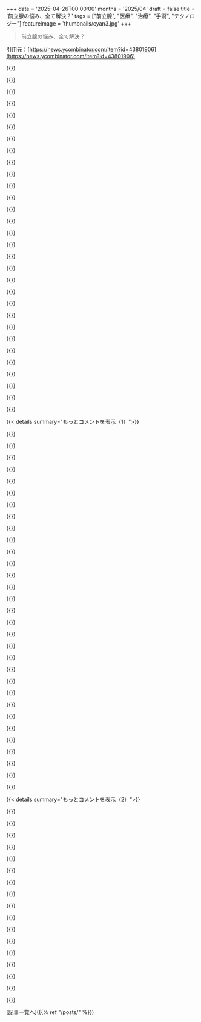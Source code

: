 +++
date = '2025-04-26T00:00:00'
months = '2025/04'
draft = false
title = '前立腺の悩み、全て解決？'
tags = ["前立腺", "医療", "治療", "手術", "テクノロジー"]
featureimage = 'thumbnails/cyan3.jpg'
+++

> 前立腺の悩み、全て解決？

引用元：[https://news.ycombinator.com/item?id=43801906](https://news.ycombinator.com/item?id=43801906)




{{<matomeQuote body="2月にTMCiのlunch ’n learn発表会に出くわしたんだけど、まさにこの静脈不全の原則に基づいた臨床試験をしてる会社だったんだ。観客で白髪は僕だけだったかも…TMCiはHoustonのTexas Medical Center付属のスタートアップアクセラレーターね。その会社はVivifi Medical[1]で、Central Americanの国（El Salvador？）で10人の男性で治験を進めてるらしい。彼らはBPHが手術後数ヶ月で改善するって言ってるんだ。独自に開発した最小侵襲ツールを使って、加齢や重力で逆流してる垂直の血管を切り取って、既存の水平な血管につなぎ直すんだって。顧問には、Home Depotで医療機器の部品を調達することで有名な、めちゃくちゃ革新的な心臓外科医、Dr. Billy Cohn[2]もいるよ。Dr. CohnはBiVACOR Total Artificial Heartを作るチームにもいる人。VivifiはFDA承認までの見込みを2028年に一般提供開始って示してた。僕のBPHは、この手術の最前列で待ってるだろうな。<br>スタートアップとして、彼らのTAMは約5億人。僕3年前にBPHでUroliftの手術受けたけど、Medicareの給付金明細だと15Kドルくらいかかったんだよね、Uroliftのクリップ自体は数千ドルだったけど。Vivifiの手術費用も数千ドルらしいんだけど、これが最終的な解決策になる可能性があるんだ。今UroliftはTURPより全然侵襲が少なくて、TURPは数日入院が必要で、ほぼ必ず逆行性射精（膀胱内への射精）になるからね。" userName="tacon" createdAt="2025/04/26 13:55:18" color="#ff33a1">}}




{{<matomeQuote body="コメントありがとう！私がVivifi medicalのCEOだよ。私たちはGatとGorenの研究を基にして、それをより良く、より頑丈にしてるんだ。もっと大事なのは、泌尿器科医を通じて患者さんにもっと利用しやすくすること。<br>Panamaでの初期の治験データはすごく有望で、市場に最速で届けられるように一生懸命頑張ってるよ。" userName="tusharsharma09" createdAt="2025/04/26 15:34:07" color="#45d325">}}




{{<matomeQuote body="あなたの治験説明（https://clinicaltrials.gov/study/NCT06424912）見たよ。縦断的なデータ、特にエンドポイント2と3（前立腺サイズ、尿流量）を公開する予定？この手術の一般理解がすごく深まると思うんだ。なんでPSAは対象にしなかったの？取得簡単なのに、この短期間じゃ大きな変化は期待できないかもだけど。" userName="aquafox" createdAt="2025/04/26 20:41:04" color="#ff5733">}}




{{<matomeQuote body="うん、研究完了後にそうするつもりだよ。PSAデータも収集してるんだ。前立腺がんの有用なパラメータだからね。" userName="tusharsharma09" createdAt="2025/04/26 21:08:44" color="#45d325">}}




{{<matomeQuote body="あなたの手術で、ブログ記事を引用すると、GatとGorenの研究で追跡調査で見られたみたいに、「破壊された精索静脈の代わりに新しい静脈バイパスができる」って発見はあった？それとも長期データはまだ？<br>ちなみに、この件でリスクを取ってくれてありがとうね。家族歴がある者として、こういうのを真剣に考えてくれてる人がいるって知れて心強いよ。" userName="derektank" createdAt="2025/04/26 16:32:41" color="#ff5c5c">}}




{{<matomeQuote body="実は私たちは精索血管をバイパスしてるんだ。静脈瘤を治療するには、精索血管をバイパスする方が優れた方法だって歴史的な証拠があるんだよ。<br>だから、再発（静脈瘤やBPHの）の懸念はないはずなんだけど、これは長期的な研究で確立する必要があるね。<br>あなたの話を聞かせてくれてありがとう。あなたのような、家族歴があったり現実の経験をしてる人の話が、私たちがやってること全ての原動力になってるんだ。" userName="tusharsharma09" createdAt="2025/04/26 18:35:48" color="#ff33a1">}}




{{<matomeQuote body="現在、患者さんの好みをより深く理解するための洞察を集めてて、短いアンケートにご協力いただけると大変ありがたいです。もし参加に興味がありましたら、info@vivifimedical.comまでご連絡ください。<br>患者ケアの未来を形作るお手伝い、ありがとうございます。" userName="tusharsharma09" createdAt="2025/04/26 22:57:05" color="">}}




{{<matomeQuote body="素晴らしい仕事だね、このまま頑張って！<br>個人的なわがままだけど、今後10～15年でUrology Austinで受けられるようになると嬉しいな。" userName="cantrecallmypwd" createdAt="2025/04/27 06:50:58" color="">}}




{{<matomeQuote body="温かい言葉ありがとう！Urology Austinのことはもちろん視野に入れてるよ。プロダクトローンチに向けて、複数の泌尿器科に連絡する予定だよ。" userName="tusharsharma09" createdAt="2025/04/27 13:02:53" color="">}}




{{<matomeQuote body="TURPを受けた後でも、この手術はまだ可能？やった方がいいかな？" userName="pstuart" createdAt="2025/04/26 16:55:42" color="#ff5733">}}




{{<matomeQuote body="うん、俺たちのやり方なら、他のBPH治療、例えばTURPとかの前でも後でもできるよ。" userName="tusharsharma09" createdAt="2025/04/26 18:38:49" color="">}}




{{<matomeQuote body="今varicoceleがあって、40歳未満、それに家族歴でprostate cancer（おじいちゃん二人とも）がいる人にもこのやり方っておすすめできるの？" userName="Izikiel43" createdAt="2025/04/27 02:03:41" color="">}}




{{<matomeQuote body="予防的な治療になる可能性はあるとは思うけど、それを裏付ける証拠はまだないんだ。ただ、最近Cleveland clinicが出した研究では、prostatectomy後に局所のテストステロン値が高い（前立腺の周り）患者さんでprostate cancerの再発率が高いって報告されてる。あと、このやり方はまだprostatic issuesの治療としては承認されてないよ。でも、varicoceleで睾丸が痛い場合は、よく治療されるけどね。" userName="tusharsharma09" createdAt="2025/04/27 13:15:16" color="#785bff">}}




{{<matomeQuote body="親コメントは完全に製品宣伝と変わらないね。代替案も、デメリットも、考慮すべき点も、何もなくて、ひたすら褒めまくりだ。顧問委員会のメンバーのことまで褒めてる。" userName="mmooss" createdAt="2025/04/27 06:59:45" color="">}}




{{<matomeQuote body="”代替案も、デメリットも、考慮すべき点も、何もなくて、ひたすら褒めまくりだ”<br>このアカウント10年以上やっててアクティブみたいだよ。単に感動しただけかもね？もしできるなら、あなたが代替案とかデメリットを出してみたら？やみくもに皮肉るだけじゃ意味ないし。" userName="A_D_E_P_T" createdAt="2025/04/27 11:57:39" color="">}}




{{<matomeQuote body="俺、前立腺がかなり大きくて、普通の4倍もあるんだ。PSAの値が17で高かったから生検したんだけど、結果は陰性だった。PSA密度で見ると俺のレベルは正常範囲なんだ。それでも、おしっこするのに苦労してるんだよね。今、前立腺を小さくする薬飲んでるんだけど、性的な副作用があるから嫌なんだ。このやり方って俺に効くのかな？" userName="aantix" createdAt="2025/04/27 18:31:36" color="">}}




{{<matomeQuote body="見逃したかもしれないけど、君のコメントと並行して会社の創設者のコメントがあるよ。その子のコメントでメールアドレスも載せてる。リンクはこれね：https://news.ycombinator.com/item?id=43804502" userName="sahilagarwal" createdAt="2025/04/28 11:40:09" color="">}}




{{<matomeQuote body="これでインポになったり、尿漏れしたりするの？" userName="unixhero" createdAt="2025/04/26 14:55:05" color="">}}




{{<matomeQuote body="全然そんなことないよ。うちのデバイスはペニスから入れないし、尿道も傷つけないし、prostatic tissueを切除したりもしないんだ。だから、性的な機能や尿機能にリスクはまったくないよ。術後のカテーテルもない。" userName="tusharsharma09" createdAt="2025/04/26 15:36:25" color="#38d3d3">}}




{{<matomeQuote body="”だから、性的な機能や尿機能にリスクはまったくないよ。”<br>あなたたちが集めた証拠のレベルを考えると、「[X]に基づけば、[Y]のリスクは無視できるレベルだと考えられます」って言うべきじゃない？「リスクゼロ」って言うのは、あまりにも断言しすぎだよ。" userName="directevolve" createdAt="2025/04/28 15:50:01" color="">}}




{{<matomeQuote body="うん、確かに臨床的な証拠で証明しないとね。でも、この手術は尿機能や性機能にリスクはないんだ。だって、陰茎から何も入れないし、前立腺の神経も傷つけないからさ。他の手術とは違うんだよ。既存のデータもあるけど、自分たちの臨床研究でちゃんと証明するつもりだよ。" userName="tusharsharma09" createdAt="2025/05/01 22:18:12" color="#ff33a1">}}




{{<matomeQuote body="図解とか、視覚的に分かりやすい資料はないの？" userName="sizzle" createdAt="2025/04/27 08:48:11" color="">}}




{{<matomeQuote body="今はごめんね。でもこれから論文とかでデータや画像は公開していくつもりだよ。もし科学論文を読むのが好きなら、BelgranoやFlatiっていう人たちの精索静脈瘤の顕微鏡下吻合術についての論文を見てみて。処置のイメージが掴めると思うよ。" userName="tusharsharma09" createdAt="2025/04/27 13:33:41" color="">}}




{{<matomeQuote body="医学が統計（RCT）に頼りすぎてるって、前々から疑問だったんだ。車の修理みたいに、個々の体をちゃんと診断することが大事だと思う。幸い、診断技術は進化してるから、ゆくゆくは特別な人だけじゃなく、みんなが本当の個別化医療を受けられるようになることを期待してるよ。" userName="theptip" createdAt="2025/04/26 19:15:10" color="">}}




{{<matomeQuote body="全てをバラバラにして個別に研究するっていう、こういう考え方ね…すごく役立ってきたけど、限界もあるんだ。特に生物学ではね。医学の第一目標は助けることであって、なんで効くか正確に理解することじゃないんだ。副作用なく治療が効くって知ってることの方が重要だよ。" userName="Matumio" createdAt="2025/04/27 07:39:44" color="">}}




{{<matomeQuote body="アトミズムとゲシュタルトの話は、ここでの論点とはほとんど関係ないんだ。もし体の全ての原子を画像化できたら、全身のダイナミクスも部分も理解できるでしょ。僕が言いたいのは、一人一人の体の状態は違うから、個人を理解することで、より助けられるってことなんだよ。" userName="theptip" createdAt="2025/04/28 01:40:17" color="">}}




{{<matomeQuote body="僕の兄貴はメカニックだけど、診断する時はTechnetでチェックリストを絶対見るよ。特にあまり詳しくない車とかね。" userName="deelowe" createdAt="2025/04/27 02:43:39" color="">}}




{{<matomeQuote body="あれは技術サービス情報だけじゃないんだ。よくある故障とか、診断手順、修理手順なんかもまとめてある。データのほとんどはメーカー以外のお店からだよ。みんな見積もり作ったり、給料払ったりするのに使ってて、作業ログから手順が改善されていくんだ。" userName="deelowe" createdAt="2025/04/28 17:50:20" color="">}}




{{<matomeQuote body="あれが公式用語か分かんないけど，もうない古いプラットフォームのことかも．あれはサードパーティの修理工場全体で一般的な故障とか修理手順を集約したソフトなんだ．見積もりとか，契約で仕事ごとに給料もらう技術者に払うために使うんだよ．" userName="deelowe" createdAt="2025/04/28 17:37:28" color="">}}




{{<matomeQuote body="プロの整備士が速くて（だから儲かる）のは，ああやって経験からテキトーにやれる時を知ってるからなんだ．でも，それがマジで重要な場面（例えば高価なもので，最初からちゃんと直さないとダメな時）では，誰もそんなやり方しないよ．" userName="potato3732842" createdAt="2025/04/26 19:21:11" color="">}}




{{< details summary="もっとコメントを表示（1）">}}

{{<matomeQuote body="冗談で言われるけど，医者とか外科医は，直そうとしてる間ずっと”engine”を動かしっぱなしにしなきゃいけないんだよね．整備士のアナロジーがどこまで役に立つかよく分かんないな．" userName="xnx" createdAt="2025/04/28 17:42:34" color="">}}




{{<matomeQuote body="整備士の話に細かいこと言うけど，これ結構普通のことだよ．ただ医療ほど詳細じゃないだけ．特定のメーカーとかモデルとか部品は，特定の壊れ方しやすいんだ．だから，既知のよくある問題の症状で車が来たら，いちいちバラして個別の部品調べるより，まずその作業やっちゃうこと多いんだよね．確かに医療みたいに統計に関する大量の研究があるとは思わないけど，ネットの車の修理フォーラム見れば，これの感覚は掴めるよ．" userName="jdyer9" createdAt="2025/04/27 16:40:19" color="#45d325">}}




{{<matomeQuote body="お願いだから，人間が作ったもので公開されたドキュメントがある上で作業するエンジニアと，自然が作ったものでドキュメントのかけらもロジックの保証もない上で作業する科学者を比べないでよ．彼らは全く違う状況で，めっちゃ違う制約と期待される結果で仕事してるんだから．" userName="pif" createdAt="2025/04/27 16:07:45" color="#ff33a1">}}




{{<matomeQuote body="診断ってのは，何かが起きてるってことしか教えてくれなくて，その「なんで？」は教えてくれないんだよね．それに体の多くのメカニズムを見るのは，不可能じゃないにしても超非現実的だよ．なんてったって，acetominophenの作用機序すら分かってないんだから．あれ，市販薬で一番人気で古い薬の一つなのにさ．" userName="bobthepanda" createdAt="2025/04/26 22:50:38" color="#785bff">}}




{{<matomeQuote body="高校生の時，車の部品屋でバイトしてたんだ．車の知識は超基本レベルだった．でもそこで1年働いたら，お客さんが見てるものとか聞いてる音を説明してくれたら，8割の確率で何が悪いか，何が必要か教えられたよ．「問題と解決策の空間」を通るいろんな「パス」に対して，大きな集団がどれだけ似てるか，君は驚くだろうね．" userName="LegNeato" createdAt="2025/04/27 18:22:19" color="#ff33a1">}}




{{<matomeQuote body="もちろん，もう一つの違いは，整備士はただRTFMって言えることだね．" userName="drumttocs8" createdAt="2025/04/27 09:21:23" color="">}}




{{<matomeQuote body="これ、Theranosの売り込み文句みたいだね。" userName="thehappypm" createdAt="2025/04/26 22:35:26" color="">}}




{{<matomeQuote body="あれは良い売り込みだったよ、だって皆が求めてるものだったからね。ただ、現実的じゃなきゃダメなんだけど。" userName="bear141" createdAt="2025/04/26 22:58:52" color="">}}




{{<matomeQuote body="この記事にあった、熱カメラで睾丸の温度を測るスクリーニング方法って面白いね。座った時と寝た時で比べて、時間置いてから測るんだって。測定に影響しないようにpenisはテープで留めるらしいよ。こんなシンプルで安いツールで、他にどんな病気をスクリーニングできるのかな？足の血行不良を測れる体重計もあるみたいだしね。" userName="elric" createdAt="2025/04/26 11:32:42" color="#45d325">}}




{{<matomeQuote body="聴診器ってすごく安くて色々なことに使えるよね。人間の医者って、検査とかMRTsに頼る前に、いろんな感覚を使って診断することが多いんだ（一部の医療システムではね）。" userName="eternauta3k" createdAt="2025/04/26 12:22:13" color="">}}




{{<matomeQuote body="もし彼らが気にかけてくれるならね。最近の診察のほとんどで、医者はラップトップで少し入力して、それから他の誰かに回すだけだよ。" userName="bshacklett" createdAt="2025/04/26 12:36:13" color="#785bff">}}




{{<matomeQuote body="ここ何回か診察に行った時、前の診察から体重とか身長をコピペしてるだけだって気づいたよ。うちの犬の方がvetで良い治療を受けてるね。" userName="Suppafly" createdAt="2025/04/28 19:02:10" color="#785bff">}}




{{<matomeQuote body="もし今の医者が嫌なら、他の人に行けばいいじゃん。" userName="malfist" createdAt="2025/04/26 21:32:01" color="">}}




{{<matomeQuote body="そうだね、でも経験豊富な専門医に4～5回診てもらってやっと正しい診断がつくとなると、疲れるし金もかかるゲームだよ。" userName="BobbyTables2" createdAt="2025/04/26 23:12:13" color="#ff5733">}}




{{<matomeQuote body="AIの面白い使い方として、診断の会話部分をAIに任せるってのがあると思うんだ。AIはあらゆる研究を読んでるだろうから、家でAIと話して、医者には必要な検査リストを持って行けるようになるかもね。事前にしっかり準備しておけば、専門医との高価な時間をより有効に使えるようになるはずだよ。" userName="roenxi" createdAt="2025/04/27 01:14:59" color="#38d3d3">}}




{{<matomeQuote body="AIが研究論文と患者の間の信頼できる仲介役になるにはまだまだだよ．例えば，WebMDでさえ，医者の診察時間を節約するどころか，もっと無駄に増やしてるかもしれないし．しかもWebMDは真実で，幻覚を起こさない情報源で，素人向けに分かりやすい情報を提供するように書かれてるのにね．" userName="fwip" createdAt="2025/04/27 01:34:55" color="">}}




{{<matomeQuote body="この研究では，LLMが「鑑別診断の正確さ，支持・反対要因の適切さ，次の診断評価ステップに基づいた標準化された診断性能の評価基準で，目隠しされた専門家の合意によって検証・採点された」医師を凌駕したって分かったよ．https：//jamanetwork．com/journals/jamanetworkopen/fullarticle．．．" userName="istjohn" createdAt="2025/04/27 05:02:59" color="#ff5733">}}




{{<matomeQuote body="この研究は医者がLLMを使う話で，LLMを使っても使わない医者より著しく正確になったわけじゃないみたいだね．" userName="pingou" createdAt="2025/04/27 08:37:55" color="">}}




{{<matomeQuote body="考察読むと，研究結果はちょっと違うんだよ．<br>LLM単体の方が，医者を含む人間グループよりかなり性能良かったんだって．<br>経験者でもLLM単体より劣ってたから，医者がうまくプロンプトを使えてなかったかもねって推測されてる．" userName="roenxi" createdAt="2025/04/27 09:55:13" color="#38d3d3">}}




{{<matomeQuote body="まさに － 医者や臨床医ですらうまく「”プロンプトを使えない”，」なら，一般人がAIに正確な診断をさせて，自分の先入観をただ確認するんじゃなく，うまく扱える可能性ってどれくらいあるんだろうね？" userName="fwip" createdAt="2025/05/01 14:44:23" color="">}}




{{<matomeQuote body="マジ？医者は俺にストレスだって言うか，念のために漢方薬を処方して追い返すだけだよ．" userName="rendaw" createdAt="2025/04/26 13:40:37" color="">}}




{{<matomeQuote body="くそ，俺には年取っただけだって言われて，頑張れよって言われるだけだよ．" userName="samssf" createdAt="2025/04/26 17:37:43" color="">}}




{{<matomeQuote body="聴診器みたいに技術は医療に役立つよ．微妙な音は見逃しやすいけど，デジタル聴診器とAIなら初期の問題も見つけられるんだ．<br>ただ，ECGみたいに医者のスキルが落ちるかもね．医者はもう波形よりAIの分析テキスト見たりする．でも，AIホーム診断キットは医者の時間節約になるかもね．" userName="tuatoru" createdAt="2025/04/27 06:27:35" color="#45d325">}}




{{<matomeQuote body="こういう問題は進化の盲点だね。繁殖できる年齢過ぎると選抜圧が弱まるから、前立腺の機能不全みたいな欠陥が残っちゃうんだよ。遅れて発症する神経系の病気が多いのも同じ理由だよ。" userName="blainm" createdAt="2025/04/26 10:41:35" color="#785bff">}}




{{<matomeQuote body="うーん。もし高齢になってから繁殖できるように操作したら、健康な老後に向かう進化の圧力が生まれるかもね。この考えには長い倫理的な問題リストが隠れてるけどさ。" userName="card_zero" createdAt="2025/04/26 10:57:16" color="">}}




{{<matomeQuote body="メディアに年寄り男をセクシーに描かせればいいんだよ、そしたら200歳まで生きられる道が開けるかもね！" userName="Workaccount2" createdAt="2025/04/26 11:23:10" color="">}}




{{<matomeQuote body="冗談だって分かってるけど、メディアでひどい目にあってるのは女性の方だよ。男は（ある程度）年取ってもメディアではかっこいいって思われるじゃん。シワとか白髪もセクシーに見られることあるけど男だけ。女は捨てられるか、色気のないおばあさん役ばっかり。女優は若いのと交代させられるんだよ、男優がそうじゃない時でさえね（Top Gun: Maverick とか見るとわかる）。このテーマ扱った特定の映画に例外ないわけじゃないけど、一般的な傾向の話だよ。" userName="the_af" createdAt="2025/04/26 13:33:51" color="">}}




{{<matomeQuote body="おじいちゃんがいる子供って、進化的に有利なんじゃないの？" userName="jbd0" createdAt="2025/04/26 12:46:20" color="">}}




{{<matomeQuote body="男にどんな人に惹かれるか聞くと、少なくとも表面的には、いつも若い女性だよね。OkCupidの統計でも20歳くらいの女の子が一番魅力的なピークだって出てたはず。実際は男は”食べ物”とか注目欲しさに必死になるけどね。女は違う。結構幅広いし、EQとか希少性の方が大事なんだ。適度に見栄えがして、適度に体鍛えてて、嫌なやつじゃなくて、お母さんと住んでなければ、40～60歳の男はモテモテなんだよ。" userName="Spooky23" createdAt="2025/04/26 14:22:46" color="">}}




{{<matomeQuote body="これ全部さ、繁殖力（つまり自然選択）の観点から見ると完璧に理にかなってるよね。" userName="fc417fc802" createdAt="2025/04/26 20:47:50" color="">}}

{{</details>}}




{{< details summary="もっとコメントを表示（2）">}}

{{<matomeQuote body="同意だけど、60歳になると（CruiseとMcGillisみたいに）、もう自然選択の力からは完全に外れて、俺たちの長い人生がくれた不自然な世界に入るんだ。この二人の俳優、現実では若い奴らに負けてるのに、一方はまだ”セクシーな役”で出られるのに、もう一方はダメ...これは一例にすぎない。現代社会はどうせ人工的だし、それに抵抗する努力をしてもいいんじゃないの？" userName="the_af" createdAt="2025/04/26 22:22:31" color="#785bff">}}




{{<matomeQuote body="»あなたは自然淘汰の力を超えてる？<br>そう？見た感じ、これって自然淘汰の直接の結果だけどね。男性の加齢による見た目の変化は、それ自体が強く淘汰されなかっただけで、関連することはたくさんあるよ。<br>あなたの特定の例は、歴史的にそんなに頻繁じゃなかったから淘汰されなかったエッジケースかもね。私には単なる珍しいことに見えるけど。<br>»なぜそれに立ち向かう努力をしないの？<br>よく分かんない。ここで何について議論してるの？" userName="fc417fc802" createdAt="2025/04/26 23:06:10" color="">}}




{{<matomeQuote body="一番の問題は、進化論って今の私たちの文明のタイムスケールでは全然関係ないってこと。<br>それに、高齢での生殖も全然問題ないと思うんだよね。信頼できて健康なら。ていうか、一部の国は死ぬほどそれが必要としてるし。" userName="throwuxiytayq" createdAt="2025/04/26 11:08:38" color="">}}




{{<matomeQuote body="»そう？見た感じ…<br>これは、生殖の目的でもう重要じゃなくなった大人には関係ないってこと。自然淘汰が高齢の人に作用しても、ほとんど無意味。もう役割は終えてるからね。ただ自然淘汰って盲目で、いつ止まるか“知らない”だけ。でも人間はもっとよく分かってる（後で立ち向かう／対抗するって言ったのはこのこと）。<br>»あなたの特定の例は…まれなことみたいだね。<br>なんで淘汰される必要があったの？それ以外の点が変わらなければ、生殖が終わった高齢者に対して自然淘汰が特別な圧力をかけることはないよ。盲目なんだから。メディアのスターになるかなんて知らないよ！<br>でも現代人にとっては“まれなこと”じゃない。特に私たちは長生きして、遅くまで働き続けるんだから。現代社会は自然淘汰が作用する対象といつも似ているわけじゃないよ。<br>»何について議論してるの？<br>スレ主と同じだよ。ただ、この点では女性の方が損してる側だから（メディアで）、そっちに焦点を当てただけ。" userName="the_af" createdAt="2025/04/27 01:22:49" color="">}}




{{<matomeQuote body="なんで男だけなの？" userName="hhh" createdAt="2025/04/26 11:16:44" color="">}}




{{<matomeQuote body="まさにそれ！—“silver fox”みたいな女性版がないもんね。" userName="astura" createdAt="2025/04/26 14:54:54" color="">}}




{{<matomeQuote body="人間がまだ主に自然淘汰に晒されてた頃は、平均寿命が短くて、たぶん多くの祖父は存在しなかっただろうね。" userName="natebc" createdAt="2025/04/26 13:26:18" color="">}}




{{<matomeQuote body="でもこれって自然淘汰の直接の結果に見えるけど。だっておっさんは年取っても遺伝子残せるけど、おばさんはそう簡単には残せないからね。" userName="hattmall" createdAt="2025/04/27 01:58:55" color="">}}




{{<matomeQuote body="でもこの問題って男性不妊の原因にもなるんだよね。だからそれがこんなに広まってる理由なわけないじゃん。これは記事で議論されてるよ。" userName="lukas099" createdAt="2025/04/26 13:53:09" color="">}}




{{<matomeQuote body="これについて、けっこう面白い小説読んだことあるんだ。サブストーリーの一つだったの。<br>倫理的な問題を読むのは面白かった！でも実際にあんなことになったら、全然笑えないだろうね。" userName="pavel_lishin" createdAt="2025/04/26 14:19:39" color="">}}




{{<matomeQuote body="OPは、妊娠の合併症のリスクが年齢とともに上がるってことを言いたかったんだと思うよ。" userName="ix101" createdAt="2025/04/26 12:40:13" color="">}}




{{<matomeQuote body="俺が読んだ限りでは、これは原理的に間違ってる。進化は平均するとすごくゆっくりだけど、局所的にはかなり速く動くから、種内の個体間の大きなばらつきを説明できるんだろうね。強い選択圧をその高い局所的な速さに加えれば、数世代のうちに遺伝子型の大部分を変えられるよ。ほら、animal husbandryを見てみて。5～10世代で犬の新しい種を作り出せる。倫理はさておき、250年もかからずにAlzheimer’sの匂いを嗅ぎ分けられる人間を繁殖させられるかもしれないね。俺たちの今の晩婚晩産スタイルは、将来の世代の高齢時の健康に間違いなく影響するだろう。" userName="literalAardvark" createdAt="2025/04/26 11:26:26" color="">}}




{{<matomeQuote body="そこの問題は、君のgrandfatherの定義だよ。現在、先進国でのgrandfatherの年齢は55歳以上だね。人類の歴史のほとんどでは、grandfatherがいたとしても、かろうじて55歳まで生きられたかどうかだったろう。" userName="Izikiel43" createdAt="2025/04/27 02:08:35" color="">}}




{{<matomeQuote body="60歳以降のmale infertilityは、選択的な観点からはたぶんあまり重要じゃないだろうね。30万年間、ほとんど誰も60歳まで生きられなかったんだからさ。" userName="wazoox" createdAt="2025/04/26 14:23:06" color="">}}




{{<matomeQuote body="何？じゃあ、前立腺機能不全が”reproductive age”で現れたら、父親としてあまり望まれないってことを示唆してるの？" userName="yapyap" createdAt="2025/04/26 11:16:38" color="">}}




{{<matomeQuote body="説明には二つの極があるようだね。メディアが欲求を反映しているだけで影響はしていない、あるいはメディアが欲求に影響を与えているだけで反映はしていない、あるいはその中間ってとこかな。生物学的な現実を反映していると考える方が正当化しやすいみたいだね。男性はより長くfertileでいられるとか、女性が最も気にする魅力的な質（例えば富やpersonality）は年齢とともに向上する傾向があるとか。そして女性の魅力は彼女の肌に最も関係していて、肌は体が最も老化を示す部分だし、それは彼女のreproductive healthや能力のサインでもある。メディアが示唆されているほど男性に影響を与えられるという議論がどんなものか、俺にはよく分からないな。印刷機が発明される前から、年上の男性は若い女性と結婚してたわけだし、この圧力はどこから始まったんだろう？そしてその作用機序は何なんだ？" userName="brigandish" createdAt="2025/04/27 05:42:11" color="">}}

{{</details>}}



[記事一覧へ]({{% ref "/posts/" %}})
